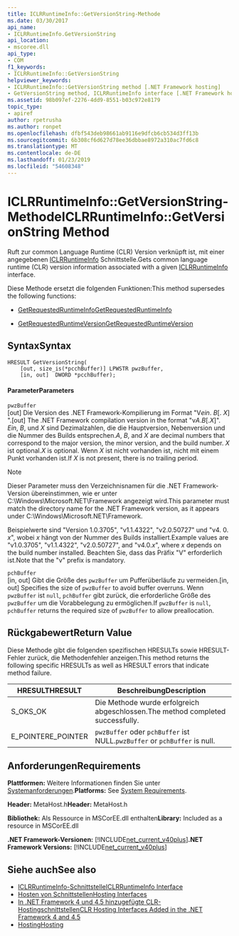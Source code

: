 ```yaml
---
title: ICLRRuntimeInfo::GetVersionString-Methode
ms.date: 03/30/2017
api_name:
- ICLRRuntimeInfo.GetVersionString
api_location:
- mscoree.dll
api_type:
- COM
f1_keywords:
- ICLRRuntimeInfo::GetVersionString
helpviewer_keywords:
- ICLRRuntimeInfo::GetVersionString method [.NET Framework hosting]
- GetVersionString method, ICLRRuntimeInfo interface [.NET Framework hosting]
ms.assetid: 98b097ef-2276-4dd9-8551-b03c972e8179
topic_type:
- apiref
author: rpetrusha
ms.author: ronpet
ms.openlocfilehash: dfbf543deb98661ab9116e9dfcb6cb534d3ff13b
ms.sourcegitcommit: 6b308cf6d627d78ee36dbbae8972a310ac7fd6c8
ms.translationtype: MT
ms.contentlocale: de-DE
ms.lasthandoff: 01/23/2019
ms.locfileid: "54608348"
---
```

# <a name="iclrruntimeinfogetversionstring-method"></a><span data-ttu-id="f3491-102">ICLRRuntimeInfo::GetVersionString-Methode</span><span class="sxs-lookup"><span data-stu-id="f3491-102">ICLRRuntimeInfo::GetVersionString Method</span></span>
<span data-ttu-id="f3491-103">Ruft zur common Language Runtime (CLR) Version verknüpft ist, mit einer angegebenen [ICLRRuntimeInfo](../../../../docs/framework/unmanaged-api/hosting/iclrruntimeinfo-interface.md) Schnittstelle.</span><span class="sxs-lookup"><span data-stu-id="f3491-103">Gets common language runtime (CLR) version information associated with a given [ICLRRuntimeInfo](../../../../docs/framework/unmanaged-api/hosting/iclrruntimeinfo-interface.md) interface.</span></span>  
  
 <span data-ttu-id="f3491-104">Diese Methode ersetzt die folgenden Funktionen:</span><span class="sxs-lookup"><span data-stu-id="f3491-104">This method supersedes the following functions:</span></span>  
  
-   [<span data-ttu-id="f3491-105">GetRequestedRuntimeInfo</span><span class="sxs-lookup"><span data-stu-id="f3491-105">GetRequestedRuntimeInfo</span></span>](../../../../docs/framework/unmanaged-api/hosting/getrequestedruntimeinfo-function.md)  
  
-   [<span data-ttu-id="f3491-106">GetRequestedRuntimeVersion</span><span class="sxs-lookup"><span data-stu-id="f3491-106">GetRequestedRuntimeVersion</span></span>](../../../../docs/framework/unmanaged-api/hosting/getrequestedruntimeversion-function.md)  
  
## <a name="syntax"></a><span data-ttu-id="f3491-107">Syntax</span><span class="sxs-lookup"><span data-stu-id="f3491-107">Syntax</span></span>  
  
```  
HRESULT GetVersionString(  
    [out, size_is(*pcchBuffer)] LPWSTR pwzBuffer,  
    [in, out]  DWORD *pcchBuffer);  
```  
  
#### <a name="parameters"></a><span data-ttu-id="f3491-108">Parameter</span><span class="sxs-lookup"><span data-stu-id="f3491-108">Parameters</span></span>  
 `pwzBuffer`  
 <span data-ttu-id="f3491-109">[out] Die Version des .NET Framework-Kompilierung im Format "V*ein*. *B*[. *X*] ".</span><span class="sxs-lookup"><span data-stu-id="f3491-109">[out] The .NET Framework compilation version in the format "v*A*.*B*[.*X*]".</span></span> <span data-ttu-id="f3491-110">*Ein*, *B*, und *X* sind Dezimalzahlen, die die Hauptversion, Nebenversion und die Nummer des Builds entsprechen.</span><span class="sxs-lookup"><span data-stu-id="f3491-110">*A*, *B*, and *X* are decimal numbers that correspond to the major version, the minor version, and the build number.</span></span> <span data-ttu-id="f3491-111">*X* ist optional.</span><span class="sxs-lookup"><span data-stu-id="f3491-111">*X* is optional.</span></span> <span data-ttu-id="f3491-112">Wenn *X* ist nicht vorhanden ist, nicht mit einem Punkt vorhanden ist.</span><span class="sxs-lookup"><span data-stu-id="f3491-112">If *X* is not present, there is no trailing period.</span></span>  
  
> [!NOTE]
>  <span data-ttu-id="f3491-113">Dieser Parameter muss den Verzeichnisnamen für die .NET Framework-Version übereinstimmen, wie er unter C:\Windows\Microsoft.NET\Framework angezeigt wird.</span><span class="sxs-lookup"><span data-stu-id="f3491-113">This parameter must match the directory name for the .NET Framework version, as it appears under C:\Windows\Microsoft.NET\Framework.</span></span>  
  
 <span data-ttu-id="f3491-114">Beispielwerte sind "Version 1.0.3705", "v1.1.4322", "v2.0.50727" und "v4. 0. *x*", wobei *x* hängt von der Nummer des Builds installiert.</span><span class="sxs-lookup"><span data-stu-id="f3491-114">Example values are "v1.0.3705", "v1.1.4322", "v2.0.50727", and "v4.0.*x*", where *x* depends on the build number installed.</span></span> <span data-ttu-id="f3491-115">Beachten Sie, dass das Präfix "V" erforderlich ist.</span><span class="sxs-lookup"><span data-stu-id="f3491-115">Note that the "v" prefix is mandatory.</span></span>  
  
 `pchBuffer`  
 <span data-ttu-id="f3491-116">[in, out] Gibt die Größe des `pwzBuffer` um Pufferüberläufe zu vermeiden.</span><span class="sxs-lookup"><span data-stu-id="f3491-116">[in, out] Specifies the size of `pwzBuffer` to avoid buffer overruns.</span></span> <span data-ttu-id="f3491-117">Wenn `pwzBuffer` ist `null`, `pchBuffer` gibt zurück, die erforderliche Größe des `pwzBuffer` um die Vorabbelegung zu ermöglichen.</span><span class="sxs-lookup"><span data-stu-id="f3491-117">If `pwzBuffer` is `null`, `pchBuffer` returns the required size of `pwzBuffer` to allow preallocation.</span></span>  
  
## <a name="return-value"></a><span data-ttu-id="f3491-118">Rückgabewert</span><span class="sxs-lookup"><span data-stu-id="f3491-118">Return Value</span></span>  
 <span data-ttu-id="f3491-119">Diese Methode gibt die folgenden spezifischen HRESULTs sowie HRESULT-Fehler zurück, die Methodenfehler anzeigen.</span><span class="sxs-lookup"><span data-stu-id="f3491-119">This method returns the following specific HRESULTs as well as HRESULT errors that indicate method failure.</span></span>  
  
|<span data-ttu-id="f3491-120">HRESULT</span><span class="sxs-lookup"><span data-stu-id="f3491-120">HRESULT</span></span>|<span data-ttu-id="f3491-121">Beschreibung</span><span class="sxs-lookup"><span data-stu-id="f3491-121">Description</span></span>|  
|-------------|-----------------|  
|<span data-ttu-id="f3491-122">S_OK</span><span class="sxs-lookup"><span data-stu-id="f3491-122">S_OK</span></span>|<span data-ttu-id="f3491-123">Die Methode wurde erfolgreich abgeschlossen.</span><span class="sxs-lookup"><span data-stu-id="f3491-123">The method completed successfully.</span></span>|  
|<span data-ttu-id="f3491-124">E_POINTER</span><span class="sxs-lookup"><span data-stu-id="f3491-124">E_POINTER</span></span>|<span data-ttu-id="f3491-125">`pwzBuffer` oder `pchBuffer` ist NULL.</span><span class="sxs-lookup"><span data-stu-id="f3491-125">`pwzBuffer` or `pchBuffer` is null.</span></span>|  
  
## <a name="requirements"></a><span data-ttu-id="f3491-126">Anforderungen</span><span class="sxs-lookup"><span data-stu-id="f3491-126">Requirements</span></span>  
 <span data-ttu-id="f3491-127">**Plattformen:** Weitere Informationen finden Sie unter [Systemanforderungen](../../../../docs/framework/get-started/system-requirements.md).</span><span class="sxs-lookup"><span data-stu-id="f3491-127">**Platforms:** See [System Requirements](../../../../docs/framework/get-started/system-requirements.md).</span></span>  
  
 <span data-ttu-id="f3491-128">**Header:** MetaHost.h</span><span class="sxs-lookup"><span data-stu-id="f3491-128">**Header:** MetaHost.h</span></span>  
  
 <span data-ttu-id="f3491-129">**Bibliothek:** Als Ressource in MSCorEE.dll enthalten</span><span class="sxs-lookup"><span data-stu-id="f3491-129">**Library:** Included as a resource in MSCorEE.dll</span></span>  
  
 <span data-ttu-id="f3491-130">**.NET Framework-Versionen:** [!INCLUDE[net_current_v40plus](../../../../includes/net-current-v40plus-md.md)]</span><span class="sxs-lookup"><span data-stu-id="f3491-130">**.NET Framework Versions:** [!INCLUDE[net_current_v40plus](../../../../includes/net-current-v40plus-md.md)]</span></span>  
  
## <a name="see-also"></a><span data-ttu-id="f3491-131">Siehe auch</span><span class="sxs-lookup"><span data-stu-id="f3491-131">See also</span></span>
- [<span data-ttu-id="f3491-132">ICLRRuntimeInfo-Schnittstelle</span><span class="sxs-lookup"><span data-stu-id="f3491-132">ICLRRuntimeInfo Interface</span></span>](../../../../docs/framework/unmanaged-api/hosting/iclrruntimeinfo-interface.md)
- [<span data-ttu-id="f3491-133">Hosten von Schnittstellen</span><span class="sxs-lookup"><span data-stu-id="f3491-133">Hosting Interfaces</span></span>](../../../../docs/framework/unmanaged-api/hosting/hosting-interfaces.md)
- [<span data-ttu-id="f3491-134">In .NET Framework 4 und 4.5 hinzugefügte CLR-Hostingschnittstellen</span><span class="sxs-lookup"><span data-stu-id="f3491-134">CLR Hosting Interfaces Added in the .NET Framework 4 and 4.5</span></span>](../../../../docs/framework/unmanaged-api/hosting/clr-hosting-interfaces-added-in-the-net-framework-4-and-4-5.md)
- [<span data-ttu-id="f3491-135">Hosting</span><span class="sxs-lookup"><span data-stu-id="f3491-135">Hosting</span></span>](../../../../docs/framework/unmanaged-api/hosting/index.md)
